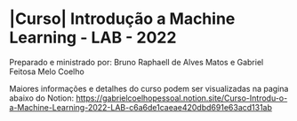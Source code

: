 # |Curso| Introdução a Machine Learning - LAB - 2022
Preparado e ministrado por: Bruno Raphaell de Alves Matos e Gabriel Feitosa Melo Coelho

Maiores informações e detalhes do curso podem ser visualizadas na pagina abaixo do Notion:
https://gabrielcoelhopessoal.notion.site/Curso-Introdu-o-a-Machine-Learning-2022-LAB-c6a6de1caeae420dbd691e63acd131ab
